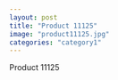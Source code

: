 ```yaml
---
layout: post
title: "Product 11125"
image: "product11125.jpg"
categories: "category1"
---
```

Product 11125
